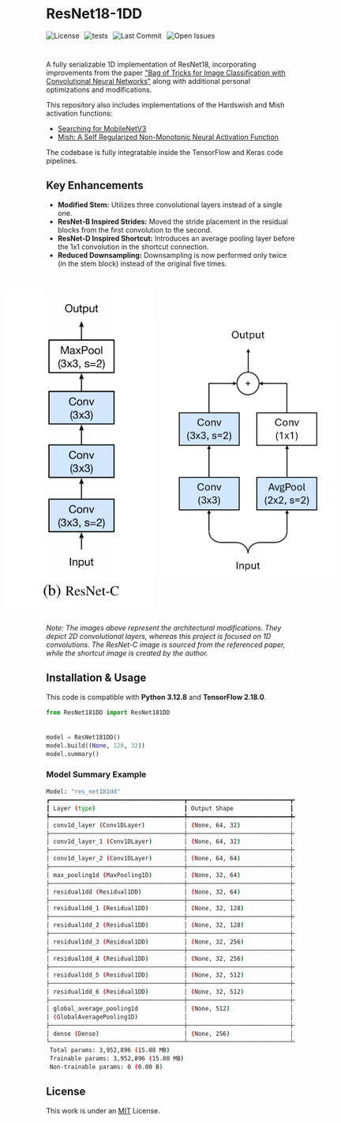 # ResNet18-1DD
<div style="display: flex; gap: 10px; flex-wrap: wrap; margin-bottom: 10px;">
    <img src="https://img.shields.io/github/license/AliKHaliliT/ResNet18-1DD" alt="License">
    <img src="https://github.com/AliKHaliliT/ResNet18-1DD/actions/workflows/tests.yml/badge.svg" alt="tests">
    <img src="https://img.shields.io/github/last-commit/AliKHaliliT/ResNet18-1DD" alt="Last Commit">
    <img src="https://img.shields.io/github/issues/AliKHaliliT/ResNet18-1DD" alt="Open Issues">
</div>
<br/>

A fully serializable 1D implementation of ResNet18, incorporating improvements from the paper ["Bag of Tricks for Image Classification with Convolutional Neural Networks"](https://arxiv.org/abs/1812.01187) along with additional personal optimizations and modifications.

This repository also includes implementations of the Hardswish and Mish activation functions:

- [Searching for MobileNetV3](https://arxiv.org/abs/1905.02244)
- [Mish: A Self Regularized Non-Monotonic Neural Activation Function](https://arxiv.org/abs/1908.08681)

The codebase is fully integratable inside the TensorFlow and Keras code pipelines.

## Key Enhancements
- **Modified Stem:** Utilizes three convolutional layers instead of a single one.
- **ResNet-B Inspired Strides:** Moved the stride placement in the residual blocks from the first convolution to the second.
- **ResNet-D Inspired Shortcut:** Introduces an average pooling layer before the 1x1 convolution in the shortcut connection.
- **Reduced Downsampling:** Downsampling is now performed only twice (in the stem block) instead of the original five times.

<br/>
<br/>
<div align="center" style="display: flex; justify-content: center; align-items: center;">
    <img src="util_resources/readme/resnet_c.png" alt="ResNet-C image from the paper" style="width:300px; height:auto; margin-right: 16px;">
    <img src="util_resources/readme/shortcut.png" alt="Shortcut image by author" style="width:350px; height:auto;">
</div>
<br/>

*Note: The images above represent the architectural modifications. They depict 2D convolutional layers, whereas this project is focused on 1D convolutions. The ResNet-C image is sourced from the referenced paper, while the shortcut image is created by the author.*

## Installation & Usage
This code is compatible with **Python 3.12.8** and **TensorFlow 2.18.0**.

```python
from ResNet181DD import ResNet181DD


model = ResNet181DD()
model.build((None, 128, 32))
model.summary()
```

### Model Summary Example
```bash
Model: "res_net181dd"
┏━━━━━━━━━━━━━━━━━━━━━━━━━━━━━━━━━━━━━━┳━━━━━━━━━━━━━━━━━━━━━━━━━━━━━┳━━━━━━━━━━━━━━━━━┓
┃ Layer (type)                         ┃ Output Shape                ┃         Param # ┃
┡━━━━━━━━━━━━━━━━━━━━━━━━━━━━━━━━━━━━━━╇━━━━━━━━━━━━━━━━━━━━━━━━━━━━━╇━━━━━━━━━━━━━━━━━┩
│ conv1d_layer (Conv1DLayer)           │ (None, 64, 32)              │           3,072 │
├──────────────────────────────────────┼─────────────────────────────┼─────────────────┤
│ conv1d_layer_1 (Conv1DLayer)         │ (None, 64, 32)              │           3,072 │
├──────────────────────────────────────┼─────────────────────────────┼─────────────────┤
│ conv1d_layer_2 (Conv1DLayer)         │ (None, 64, 64)              │           6,144 │
├──────────────────────────────────────┼─────────────────────────────┼─────────────────┤
│ max_pooling1d (MaxPooling1D)         │ (None, 32, 64)              │               0 │
├──────────────────────────────────────┼─────────────────────────────┼─────────────────┤
│ residual1dd (Residual1DD)            │ (None, 32, 64)              │          24,576 │
├──────────────────────────────────────┼─────────────────────────────┼─────────────────┤
│ residual1dd_1 (Residual1DD)          │ (None, 32, 128)             │          81,920 │
├──────────────────────────────────────┼─────────────────────────────┼─────────────────┤
│ residual1dd_2 (Residual1DD)          │ (None, 32, 128)             │          98,304 │
├──────────────────────────────────────┼─────────────────────────────┼─────────────────┤
│ residual1dd_3 (Residual1DD)          │ (None, 32, 256)             │         327,680 │
├──────────────────────────────────────┼─────────────────────────────┼─────────────────┤
│ residual1dd_4 (Residual1DD)          │ (None, 32, 256)             │         393,216 │
├──────────────────────────────────────┼─────────────────────────────┼─────────────────┤
│ residual1dd_5 (Residual1DD)          │ (None, 32, 512)             │       1,310,720 │
├──────────────────────────────────────┼─────────────────────────────┼─────────────────┤
│ residual1dd_6 (Residual1DD)          │ (None, 32, 512)             │       1,572,864 │
├──────────────────────────────────────┼─────────────────────────────┼─────────────────┤
│ global_average_pooling1d             │ (None, 512)                 │               0 │
│ (GlobalAveragePooling1D)             │                             │                 │
├──────────────────────────────────────┼─────────────────────────────┼─────────────────┤
│ dense (Dense)                        │ (None, 256)                 │         131,328 │
└──────────────────────────────────────┴─────────────────────────────┴─────────────────┘
 Total params: 3,952,896 (15.08 MB)
 Trainable params: 3,952,896 (15.08 MB)
 Non-trainable params: 0 (0.00 B)
```

## License
This work is under an [MIT](https://choosealicense.com/licenses/mit/) License.